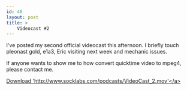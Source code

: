 ```yaml
---
id: 48
layout: post
title: >
    Videocast #2
---
```


I've posted my second official videocast this afternoon. I briefly touch pleonast gold, e1a3, Eric visiting next week and mechanic issues.

If anyone wants to show me to how convert quicktime video to mpeg4, please contact me.

<a href="http://www.socklabs.com/podcasts/VideoCast_2.mov">Download 'http://www.socklabs.com/podcasts/VideoCast_2.mov'</a>
